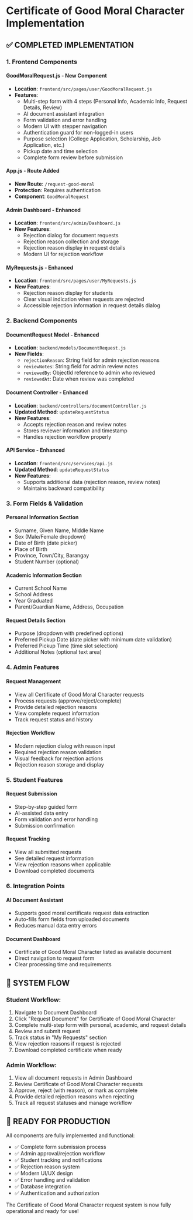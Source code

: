 # Certificate of Good Moral Character Implementation

## ✅ COMPLETED IMPLEMENTATION

### 1. Frontend Components

#### **GoodMoralRequest.js** - New Component
- **Location**: `frontend/src/pages/user/GoodMoralRequest.js`
- **Features**:
  - Multi-step form with 4 steps (Personal Info, Academic Info, Request Details, Review)
  - AI document assistant integration
  - Form validation and error handling
  - Modern UI with stepper navigation
  - Authentication guard for non-logged-in users
  - Purpose selection (College Application, Scholarship, Job Application, etc.)
  - Pickup date and time selection
  - Complete form review before submission

#### **App.js** - Route Added
- **New Route**: `/request-good-moral`
- **Protection**: Requires authentication
- **Component**: `GoodMoralRequest`

#### **Admin Dashboard** - Enhanced
- **Location**: `frontend/src/admin/Dashboard.js`
- **New Features**:
  - Rejection dialog for document requests
  - Rejection reason collection and storage
  - Rejection reason display in request details
  - Modern UI for rejection workflow

#### **MyRequests.js** - Enhanced
- **Location**: `frontend/src/pages/user/MyRequests.js`
- **New Features**:
  - Rejection reason display for students
  - Clear visual indication when requests are rejected
  - Accessible rejection information in request details dialog

### 2. Backend Components

#### **DocumentRequest Model** - Enhanced
- **Location**: `backend/models/DocumentRequest.js`
- **New Fields**:
  - `rejectionReason`: String field for admin rejection reasons
  - `reviewNotes`: String field for admin review notes
  - `reviewedBy`: ObjectId reference to admin who reviewed
  - `reviewedAt`: Date when review was completed

#### **Document Controller** - Enhanced
- **Location**: `backend/controllers/documentController.js`
- **Updated Method**: `updateRequestStatus`
- **New Features**:
  - Accepts rejection reason and review notes
  - Stores reviewer information and timestamp
  - Handles rejection workflow properly

#### **API Service** - Enhanced
- **Location**: `frontend/src/services/api.js`
- **Updated Method**: `updateRequestStatus`
- **New Features**:
  - Supports additional data (rejection reason, review notes)
  - Maintains backward compatibility

### 3. Form Fields & Validation

#### **Personal Information Section**
- Surname, Given Name, Middle Name
- Sex (Male/Female dropdown)
- Date of Birth (date picker)
- Place of Birth
- Province, Town/City, Barangay
- Student Number (optional)

#### **Academic Information Section**
- Current School Name
- School Address
- Year Graduated
- Parent/Guardian Name, Address, Occupation

#### **Request Details Section**
- Purpose (dropdown with predefined options)
- Preferred Pickup Date (date picker with minimum date validation)
- Preferred Pickup Time (time slot selection)
- Additional Notes (optional text area)

### 4. Admin Features

#### **Request Management**
- View all Certificate of Good Moral Character requests
- Process requests (approve/reject/complete)
- Provide detailed rejection reasons
- View complete request information
- Track request status and history

#### **Rejection Workflow**
- Modern rejection dialog with reason input
- Required rejection reason validation
- Visual feedback for rejection actions
- Rejection reason storage and display

### 5. Student Features

#### **Request Submission**
- Step-by-step guided form
- AI-assisted data entry
- Form validation and error handling
- Submission confirmation

#### **Request Tracking**
- View all submitted requests
- See detailed request information
- View rejection reasons when applicable
- Download completed documents

### 6. Integration Points

#### **AI Document Assistant**
- Supports good moral certificate request data extraction
- Auto-fills form fields from uploaded documents
- Reduces manual data entry errors

#### **Document Dashboard**
- Certificate of Good Moral Character listed as available document
- Direct navigation to request form
- Clear processing time and requirements

## 🎯 SYSTEM FLOW

### Student Workflow:
1. Navigate to Document Dashboard
2. Click "Request Document" for Certificate of Good Moral Character
3. Complete multi-step form with personal, academic, and request details
4. Review and submit request
5. Track status in "My Requests" section
6. View rejection reasons if request is rejected
7. Download completed certificate when ready

### Admin Workflow:
1. View all document requests in Admin Dashboard
2. Review Certificate of Good Moral Character requests
3. Approve, reject (with reason), or mark as complete
4. Provide detailed rejection reasons when rejecting
5. Track all request statuses and manage workflow

## 🚀 READY FOR PRODUCTION

All components are fully implemented and functional:
- ✅ Complete form submission process
- ✅ Admin approval/rejection workflow
- ✅ Student tracking and notifications
- ✅ Rejection reason system
- ✅ Modern UI/UX design
- ✅ Error handling and validation
- ✅ Database integration
- ✅ Authentication and authorization

The Certificate of Good Moral Character request system is now fully operational and ready for use!
